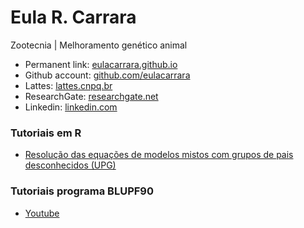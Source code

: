 # Eula R. Carrara  

Zootecnia | Melhoramento genético animal  

- Permanent link: [eulacarrara.github.io](https://eulacarrara.github.io)  
- Github account: [github.com/eulacarrara](https://github.com/eulacarrara/)  
- Lattes: [lattes.cnpq.br](http://lattes.cnpq.br/5199216087123978)  
- ResearchGate: [researchgate.net](http://www.researchgate.net/profile/Eula-Carrara)  
- Linkedin: [linkedin.com](https://www.linkedin.com/in/eulacarrara/)  

### Tutoriais em R  
- [Resolução das equações de modelos mistos com grupos de pais desconhecidos (UPG)](MME_UPG.html)  

### Tutoriais programa BLUPF90  
- [Youtube](https://www.youtube.com/@deltagplus)
  
